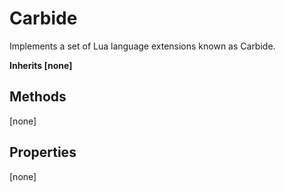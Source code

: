 # Carbide
Implements a set of Lua language extensions known as Carbide.

**Inherits [none]**

## Methods
[none]

## Properties
[none]


